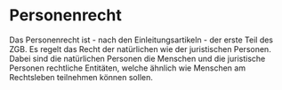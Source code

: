 # Personenrecht

Das Personenrecht ist - nach den Einleitungsartikeln - der erste Teil des ZGB.
Es regelt das Recht der natürlichen wie der juristischen Personen. Dabei sind
die natürlichen Personen die Menschen und die juristische Personen rechtliche
Entitäten, welche ähnlich wie Menschen am Rechtsleben teilnehmen können sollen.